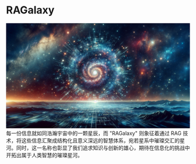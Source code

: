 # RAGalaxy

![RAGalaxy](./assets/RAGalaxy_1.png)
每一份信息就如同浩瀚宇宙中的一颗星辰，而 "RAGalaxy" 则象征着通过 RAG 技术，将这些信息汇聚成结构化且意义深远的智慧体系，宛若星系中璀璨交汇的星河。同时，这一名称也彰显了我们追求知识与创新的雄心，期待在信息化的挑战中开拓出属于人类智慧的璀璨星河。
